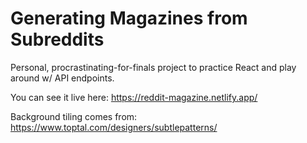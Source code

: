 # Generating Magazines from Subreddits
Personal, procrastinating-for-finals project to practice React and play around w/ API endpoints.

You can see it live here: https://reddit-magazine.netlify.app/

Background tiling comes from: https://www.toptal.com/designers/subtlepatterns/
